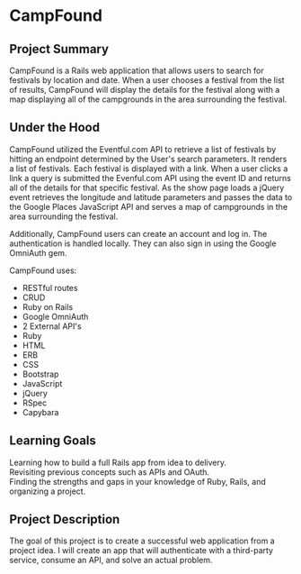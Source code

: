 # CampFound

## Project Summary

CampFound is a Rails web application that allows users to search for festivals by location and date. When a user chooses a festival from the list of results, CampFound will display the details for the festival along with a map displaying all of the campgrounds in the area surrounding the festival.

## Under the Hood

CampFound utilized the Eventful.com API to retrieve a list of festivals by hitting an endpoint determined by the User's search parameters. It renders a list of festivals. Each festival is displayed with a link. When a user clicks a link a query is submitted the Evenful.com API using the event ID and returns all of the details for that specific festival. As the show page loads a jQuery event retrieves the longitude and latitude parameters and passes the data to the Google Places JavaScript API and serves a map of campgrounds in the area surrounding the festival.

Additionally, CampFound users can create an account and log in. The authentication is handled locally. They can also sign in using the Google OmniAuth gem.

CampFound uses:

* RESTful routes
* CRUD
* Ruby on Rails
* Google OmniAuth
* 2 External API's
* Ruby
* HTML
* ERB
* CSS
* Bootstrap
* JavaScript
* jQuery
* RSpec
* Capybara

## Learning Goals

Learning how to build a full Rails app from idea to delivery.  
Revisiting previous concepts such as APIs and OAuth.  
Finding the strengths and gaps in your knowledge of Ruby, Rails, and organizing a project.

## Project Description

The goal of this project is to create a successful web application from a project idea. I will create an app that will authenticate with a third-party service, consume an API, and solve an actual problem.
